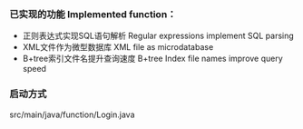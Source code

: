 ### 已实现的功能 Implemented function：
- 正则表达式实现SQL语句解析 Regular expressions implement SQL parsing
- XML文件作为微型数据库 XML file as microdatabase
- B+tree索引文件名提升查询速度 B+tree Index file names improve query speed
### 启动方式
src/main/java/function/Login.java
